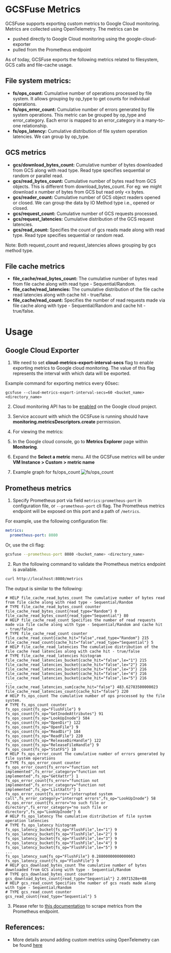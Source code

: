 # GCSFuse Metrics

GCSFuse supports exporting custom metrics to Google Cloud monitoring. Metrics are collected using OpenTelemetry. The metrics can be

- pushed directly to Google Cloud monitoring using the google-cloud-exporter
- pulled from the Prometheus endpoint

As of today, GCSFuse exports the following metrics related to filesystem, GCS calls and file-cache usage.

## File system metrics:

- **fs/ops_count:** Cumulative number of operations processed by file system. It allows grouping by op_type to get counts for individual operations.
- **fs/ops_error_count:** Cumulative number of errors generated by file system operations. This metric can be grouped by op_type and error_category. Each error is mapped to an error_category in a many-to-one relationship.
- **fs/ops_latency:** Cumulative distribution of file system operation latencies. We can group by op_type.

## GCS metrics

- **gcs/download_bytes_count:** Cumulative number of bytes downloaded from GCS along with read type. Read type specifies sequential or random or parallel read.
- **gcs/read_bytes_count:** Cumulative number of bytes read from GCS objects. This is different from download_bytes_count. For eg: we might download x number of bytes from GCS but read only <x bytes.
- **gcs/reader_count:** Cumulative number of GCS object readers opened or closed. We can group the data by IO Method type i.e., opened or closed.
- **gcs/request_count:** Cumulative number of GCS requests processed.
- **gcs/request_latencies:** Cumulative distribution of the GCS request latencies.
- **gcs/read_count:** Specifies the count of gcs reads made along with read type. Read type specifies sequential or random read.

Note: Both request_count and request_latencies allows grouping by gcs method type.

## File cache metrics

- **file_cache/read_bytes_count:** The cumulative number of bytes read from file cache along with read type - Sequential/Random.
- **file_cache/read_latencies:** The cumulative distribution of the file cache read latencies along with cache hit - true/false.
- **file_cache/read_count:** Specifies the number of read requests made via file cache along with type - Sequential/Random and cache hit - true/false.

# Usage

## Google Cloud Exporter

1. We need to set **cloud-metrics-export-interval-secs** flag to enable exporting metrics to Google cloud monitoring. The value of this flag represents the interval with which data will be exported.

  Example command for exporting metrics every 60sec:

  ```angular2html
  gcsfuse --cloud-metrics-export-interval-secs=60 <bucket_name> <directory_name>
  ```

2. Cloud monitoring API has to be [enabled](https://cloud.google.com/monitoring/api/enable-api) on the Google cloud project.

3. Service account with which the GCSFuse is running should have **monitoring.metricsDescriptors.create** permission.
4. For viewing the metrics:

  1. In the Google cloud console, go to **Metrics Explorer** page within **Monitoring**.
  2. Expand the **Select a metric** menu. All the GCSFuse metrics will be under **VM Instance > Custom > metric name**
  3. Example graph for fs/ops_count ![fs/ops_count](https://github.com/user-attachments/assets/eaff86eb-4530-4a35-b9f9-7c6844c12484)

## Prometheus metrics

1. Specify Prometheus port via field `metrics:prometheus-port` in configuration file, or `--prometheus-port` cli flag. The Prometheus metrics endpoint will be exposed on this port and a path of `/metrics`.

For example, use the following configuration file:

```yaml
metrics:
  prometheus-port: 8080
```

Or, use the cli flag:

```bash
gcsfuse --prometheus-port 8080 <bucket_name> <directory_name>
```
2. Run the following command to validate the Prometheus metrics endpoint is available.

```bash
curl http://localhost:8080/metrics
```

The output is similar to the following:

```text
# HELP file_cache_read_bytes_count The cumulative number of bytes read from file cache along with read type - Sequential/Random
# TYPE file_cache_read_bytes_count counter
file_cache_read_bytes_count{read_type="Random"} 0
file_cache_read_bytes_count{read_type="Sequential"} 80
# HELP file_cache_read_count Specifies the number of read requests made via file cache along with type - Sequential/Random and cache hit - true/false
# TYPE file_cache_read_count counter
file_cache_read_count{cache_hit="false",read_type="Random"} 215
file_cache_read_count{cache_hit="false",read_type="Sequential"} 5
# HELP file_cache_read_latencies The cumulative distribution of the file cache read latencies along with cache hit - true/false
# TYPE file_cache_read_latencies histogram
file_cache_read_latencies_bucket{cache_hit="false",le="1"} 215
file_cache_read_latencies_bucket{cache_hit="false",le="2"} 216
file_cache_read_latencies_bucket{cache_hit="false",le="3"} 216
file_cache_read_latencies_bucket{cache_hit="false",le="4"} 216
file_cache_read_latencies_bucket{cache_hit="false",le="5"} 216
...
file_cache_read_latencies_sum{cache_hit="false"} 483.62783500000023
file_cache_read_latencies_count{cache_hit="false"} 220
# HELP fs_ops_count The cumulative number of ops processed by the file system.
# TYPE fs_ops_count counter
fs_ops_count{fs_op="FlushFile"} 9
fs_ops_count{fs_op="GetInodeAttributes"} 91
fs_ops_count{fs_op="LookUpInode"} 584
fs_ops_count{fs_op="OpenDir"} 122
fs_ops_count{fs_op="OpenFile"} 9
fs_ops_count{fs_op="ReadDir"} 184
fs_ops_count{fs_op="ReadFile"} 220
fs_ops_count{fs_op="ReleaseDirHandle"} 122
fs_ops_count{fs_op="ReleaseFileHandle"} 9
fs_ops_count{fs_op="StatFS"} 10
# HELP fs_ops_error_count The cumulative number of errors generated by file system operations
# TYPE fs_ops_error_count counter
fs_ops_error_count{fs_error="function not implemented",fs_error_category="function not implemented",fs_op="GetXattr"} 1
fs_ops_error_count{fs_error="function not implemented",fs_error_category="function not implemented",fs_op="ListXattr"} 1
fs_ops_error_count{fs_error="interrupted system call",fs_error_category="interrupt errors",fs_op="LookUpInode"} 58
fs_ops_error_count{fs_error="no such file or directory",fs_error_category="no such file or directory",fs_op="LookUpInode"} 6
# HELP fs_ops_latency The cumulative distribution of file system operation latencies
# TYPE fs_ops_latency histogram
fs_ops_latency_bucket{fs_op="FlushFile",le="1"} 9
fs_ops_latency_bucket{fs_op="FlushFile",le="2"} 9
fs_ops_latency_bucket{fs_op="FlushFile",le="3"} 9
fs_ops_latency_bucket{fs_op="FlushFile",le="4"} 9
fs_ops_latency_bucket{fs_op="FlushFile",le="5"} 9
...
fs_ops_latency_sum{fs_op="FlushFile"} 0.28800000000000003
fs_ops_latency_count{fs_op="FlushFile"} 9
# HELP gcs_download_bytes_count The cumulative number of bytes downloaded from GCS along with type - Sequential/Random
# TYPE gcs_download_bytes_count counter
gcs_download_bytes_count{read_type="Sequential"} 2.0971528e+08
# HELP gcs_read_count Specifies the number of gcs reads made along with type - Sequential/Random
# TYPE gcs_read_count counter
gcs_read_count{read_type="Sequential"} 5
```
3. Please refer to [this documentation](https://cloud.google.com/stackdriver/docs/managed-prometheus#gmp-data-collection) to scrape metrics from the Prometheus endpoint.

## References:

- More details around adding custom metrics using OpenTelemetry can be found [here](https://cloud.google.com/monitoring/custom-metrics/open-telemetry)
